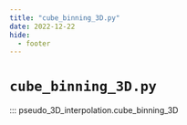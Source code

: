 ```yaml
---
title: "cube_binning_3D.py"
date: 2022-12-22
hide:
  - footer
---
```


# `cube_binning_3D.py`
::: pseudo_3D_interpolation.cube_binning_3D